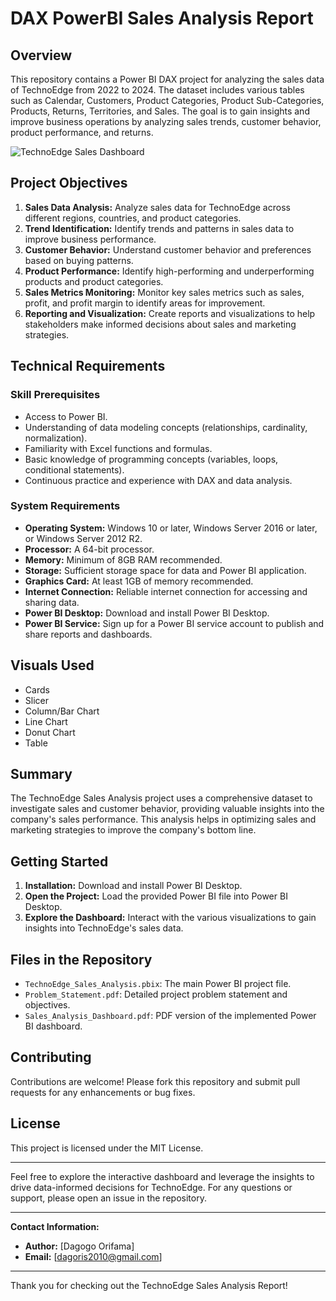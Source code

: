 # DAX PowerBI Sales Analysis Report

## Overview
This repository contains a Power BI DAX project for analyzing the sales data of TechnoEdge from 2022 to 2024. The dataset includes various tables such as Calendar, Customers, Product Categories, Product Sub-Categories, Products, Returns, Territories, and Sales. The goal is to gain insights and improve business operations by analyzing sales trends, customer behavior, product performance, and returns.

![TechnoEdge Sales Dashboard](https://github.com/DagogoOrifama/DAX-PowerBI-Sales-Analysis/blob/98f6006fe4137627799fcea0383c25f95e6bf3fc/Sales_report.png)

## Project Objectives
1. **Sales Data Analysis:** Analyze sales data for TechnoEdge across different regions, countries, and product categories.
2. **Trend Identification:** Identify trends and patterns in sales data to improve business performance.
3. **Customer Behavior:** Understand customer behavior and preferences based on buying patterns.
4. **Product Performance:** Identify high-performing and underperforming products and product categories.
5. **Sales Metrics Monitoring:** Monitor key sales metrics such as sales, profit, and profit margin to identify areas for improvement.
6. **Reporting and Visualization:** Create reports and visualizations to help stakeholders make informed decisions about sales and marketing strategies.

## Technical Requirements
### Skill Prerequisites
- Access to Power BI.
- Understanding of data modeling concepts (relationships, cardinality, normalization).
- Familiarity with Excel functions and formulas.
- Basic knowledge of programming concepts (variables, loops, conditional statements).
- Continuous practice and experience with DAX and data analysis.

### System Requirements
- **Operating System:** Windows 10 or later, Windows Server 2016 or later, or Windows Server 2012 R2.
- **Processor:** A 64-bit processor.
- **Memory:** Minimum of 8GB RAM recommended.
- **Storage:** Sufficient storage space for data and Power BI application.
- **Graphics Card:** At least 1GB of memory recommended.
- **Internet Connection:** Reliable internet connection for accessing and sharing data.
- **Power BI Desktop:** Download and install Power BI Desktop.
- **Power BI Service:** Sign up for a Power BI service account to publish and share reports and dashboards.

## Visuals Used
- Cards
- Slicer
- Column/Bar Chart
- Line Chart
- Donut Chart
- Table

## Summary
The TechnoEdge Sales Analysis project uses a comprehensive dataset to investigate sales and customer behavior, providing valuable insights into the company's sales performance. This analysis helps in optimizing sales and marketing strategies to improve the company's bottom line.

## Getting Started
1. **Installation:** Download and install Power BI Desktop.
2. **Open the Project:** Load the provided Power BI file into Power BI Desktop.
3. **Explore the Dashboard:** Interact with the various visualizations to gain insights into TechnoEdge's sales data.

## Files in the Repository
- `TechnoEdge_Sales_Analysis.pbix`: The main Power BI project file.
- `Problem_Statement.pdf`: Detailed project problem statement and objectives.
- `Sales_Analysis_Dashboard.pdf`: PDF version of the implemented Power BI dashboard.

## Contributing
Contributions are welcome! Please fork this repository and submit pull requests for any enhancements or bug fixes.

## License
This project is licensed under the MIT License.

---

Feel free to explore the interactive dashboard and leverage the insights to drive data-informed decisions for TechnoEdge. For any questions or support, please open an issue in the repository.

---

**Contact Information:**
- **Author:** [Dagogo Orifama]
- **Email:** [dagoris2010@gmail.com]

---

Thank you for checking out the TechnoEdge Sales Analysis Report!
